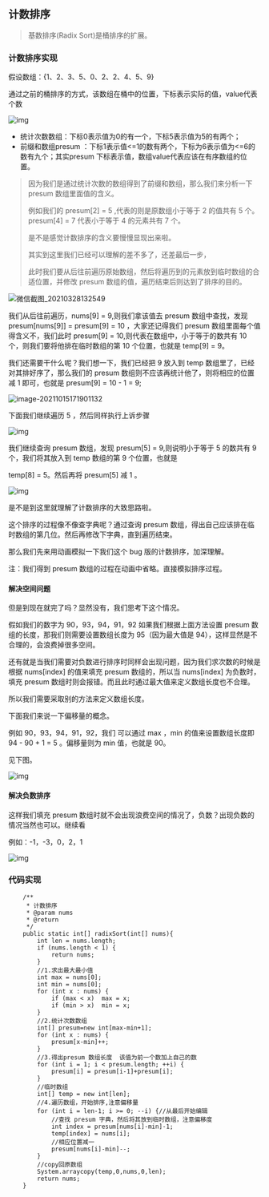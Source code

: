 ## 计数排序

> 基数排序(Radix Sort)是桶排序的扩展。

### 计数排序实现

假设数组：{1、2、3、5、0、2、2、4、5、9}

通过之前的桶排序的方式，该数组在桶中的位置，下标表示实际的值，value代表个数

![img](https://gitee.com/wcy_dch/images/raw/master/img/68747470733a2f2f63646e2e6a7364656c6976722e6e65742f67682f74616e343564752f70686f746f626564406d61737465722f2545352542452541452545342542462541312545362538382541412545352539422542455f32303231303332383133313232362e337834326873726e6e6138302e706e67)

- 统计次数数组：下标0表示值为0的有一个，下标5表示值为5的有两个；
- 前缀和数组presum ：下标1表示值<=1的数有两个，下标为6表示值为<=6的数有九个；其实presum 下标表示值，数组value代表应该在有序数组的位置。

> 因为我们是通过统计次数的数组得到了前缀和数组，那么我们来分析一下 presum 数组里面值的含义。
>
> 例如我们的 presum[2] = 5 ,代表的则是原数组小于等于 2 的值共有 5 个。presum[4] = 7 代表小于等于 4 的元素共有 7 个。
>
> 是不是感觉计数排序的含义要慢慢显现出来啦。
>
> 其实到这里我们已经可以理解的差不多了，还差最后一步，
>
> 此时我们要从后往前遍历原始数组，然后将遍历到的元素放到临时数组的合适位置，并修改 presum 数组的值，遍历结束后则达到了排序的目的。

![微信截图_20210328132549](https://gitee.com/wcy_dch/images/raw/master/img/20211015171231.png)

我们从后往前遍历，nums[9] = 9,则我们拿该值去 presum 数组中查找，发现 presum[nums[9]] = presum[9] = 10 ，大家还记得我们 presum 数组里面每个值得含义不，我们此时 presum[9] = 10,则代表在数组中，小于等于的数共有 10 个，则我们要将他排在临时数组的第 10 个位置，也就是 temp[9] = 9。

我们还需要干什么呢？我们想一下，我们已经把 9 放入到 temp 数组里了，已经对其排好序了，那么我们的 presum 数组则不应该再统计他了，则将相应的位置减 1 即可，也就是 presum[9] = 10 - 1 = 9;

![image-20211015171901132](https://gitee.com/wcy_dch/images/raw/master/img/20211015172005.png)

下面我们继续遍历 5 ，然后同样执行上诉步骤

![img](https://gitee.com/wcy_dch/images/raw/master/img/20211015172023.png)

我们继续查询 presum 数组，发现 presum[5] = 9,则说明小于等于 5 的数共有 9 个，我们将其放入到 temp 数组的第 9 个位置，也就是

temp[8] = 5。然后再将 presum[5] 减 1 。

![img](https://gitee.com/wcy_dch/images/raw/master/img/20211015172036.png)

是不是到这里就理解了计数排序的大致思路啦。

这个排序的过程像不像查字典呢？通过查询 presum 数组，得出自己应该排在临时数组的第几位。然后再修改下字典，直到遍历结束。

那么我们先来用动画模拟一下我们这个 bug 版的计数排序，加深理解。

注：我们得到 presum 数组的过程在动画中省略。直接模拟排序过程。

#### 解决空间问题

但是到现在就完了吗？显然没有，我们思考下这个情况。

假如我们的数字为 90，93，94，91，92 如果我们根据上面方法设置 presum 数组的长度，那我们则需要设置数组长度为 95（因为最大值是 94），这样显然是不合理的，会浪费掉很多空间。

还有就是当我们需要对负数进行排序时同样会出现问题，因为我们求次数的时候是根据 nums[index] 的值来填充 presum 数组的，所以当 nums[index] 为负数时，填充 presum 数组时则会报错。而且此时通过最大值来定义数组长度也不合理。

所以我们需要采取别的方法来定义数组长度。

下面我们来说一下偏移量的概念。

例如 90，93，94，91，92，我们 可以通过 max ，min 的值来设置数组长度即 94 - 90 + 1 = 5 。偏移量则为 min 值，也就是 90。

见下图。

![img](https://gitee.com/wcy_dch/images/raw/master/img/20211015172117.png)

#### 解决负数排序

这样我们填充 presum 数组时就不会出现浪费空间的情况了，负数？出现负数的情况当然也可以。继续看

例如：-1，-3，0，2，1

![img](https://gitee.com/wcy_dch/images/raw/master/img/20211015172142.png)

### 代码实现

```
    /**
     * 计数排序
     * @param nums
     * @return
     */
    public static int[] radixSort(int[] nums){
        int len = nums.length;
        if (nums.length < 1) {
            return nums;
        }
        //1.求出最大最小值
        int max = nums[0];
        int min = nums[0];
        for (int x : nums) {
            if (max < x)  max = x;
            if (min > x)  min = x;
        }
        //2.统计次数数组
        int[] presum=new int[max-min+1];
        for (int x : nums) {
            presum[x-min]++;
        }
        //3.得出presum 数组长度  该值为前一个数加上自己的数
        for (int i = 1; i < presum.length; ++i) {
            presum[i] = presum[i-1]+presum[i];
        }
        //临时数组
        int[] temp = new int[len];
        //4.遍历数组，开始排序,注意偏移量
        for (int i = len-1; i >= 0; --i) {//从最后开始编辑
            //查找 presum 字典，然后将其放到临时数组，注意偏移度
            int index = presum[nums[i]-min]-1;
            temp[index] = nums[i];
            //相应位置减一
            presum[nums[i]-min]--;
        }
        //copy回原数组
        System.arraycopy(temp,0,nums,0,len);
        return nums;
    }
```



